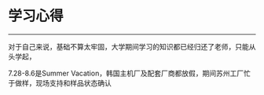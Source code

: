 # 学习心得

---

对于自己来说，基础不算太牢固，大学期间学习的知识都已经归还了老师，只能从头学起，





7.28-8.6是Summer Vacation，韩国主机厂及配套厂商都放假，期间苏州工厂忙于做样，现场支持和样品状态确认

